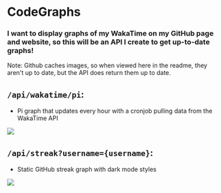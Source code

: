 # CodeGraphs

 ### I want to display graphs of my WakaTime on my GitHub page and website, so this will be an API I create to get up-to-date graphs!
 Note: Github caches images, so when viewed here in the readme, they aren't up to date, but the API does return them up to date.

## `/api/wakatime/pi`:
- Pi graph that updates every hour with a cronjob pulling data from the WakaTime API

<a href="https://graphs.insomnizac.xyz/api/wakatime/pi" target="_blank">
<img src="https://graphs.insomnizac.xyz/api/wakatime/pi" />
</a>

## `/api/streak?username={username}`:
- Static GitHub streak graph with dark mode styles

<a href="https://graphs.insomnizac.xyz/api/streak?username=zrwaite" target="_blank">
<img src="https://graphs.insomnizac.xyz/api/streak?username=zrwaite" />
</a>
